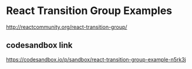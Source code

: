 # React Transition Group Examples #

<http://reactcommunity.org/react-transition-group/>

## codesandbox link ##

<https://codesandbox.io/p/sandbox/react-transition-group-example-n5rk3j>
